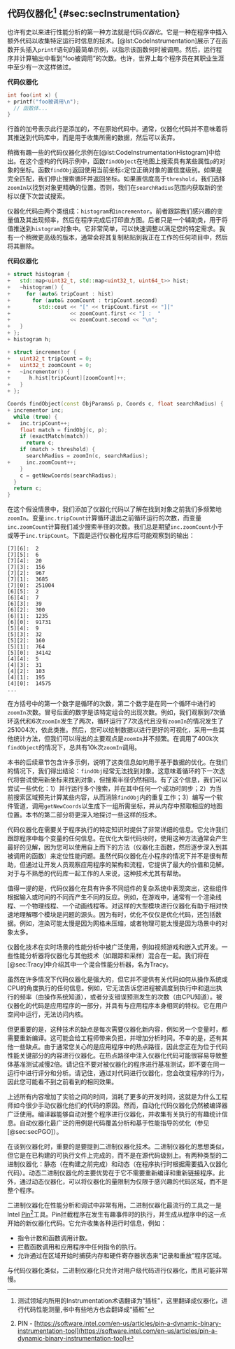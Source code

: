 
## 代码仪器化[^2] {#sec:secInstrumentation}

也许有史以来进行性能分析的第一种方法就是代码*仪器化*。它是一种在程序中插入额外代码以收集特定运行时信息的技术。[@lst:CodeInstrumentation]展示了在函数开头插入`printf`语句的最简单示例，以指示该函数何时被调用。然后，运行程序并计算输出中看到“foo被调用”的次数。也许，世界上每个程序员在其职业生涯中至少有一次这样做过。

**代码仪器化**

```cpp
int foo(int x) {
+ printf("foo被调用\n");
  // 函数体...
}
```

行首的加号表示此行是添加的，不在原始代码中。通常，仪器化代码并不意味着将其推送到代码库中，而是用于收集所需的数据，然后可以丢弃。

稍微有趣一些的代码仪器化示例在[@lst:CodeInstrumentationHistogram]中给出。在这个虚构的代码示例中，函数`findObject`在地图上搜索具有某些属性`p`的对象的坐标。函数`findObj`返回使用当前坐标`c`定位正确对象的置信度级别。如果是完全匹配，我们停止搜索循环并返回坐标。如果置信度高于`threshold`，我们选择`zoomIn`以找到对象更精确的位置。否则，我们在`searchRadius`范围内获取新的坐标以便下次尝试搜索。

仪器化代码由两个类组成：`histogram`和`incrementor`。前者跟踪我们感兴趣的变量值及其出现频率，然后在程序完成后打印直方图。后者只是一个辅助类，用于将值推送到`histogram`对象中。它非常简单，可以快速调整以满足您的特定需求。我有一个稍微更高级的版本，通常会将其复制粘贴到我正在工作的任何项目中，然后将其删除。

**代码仪器化**

```cpp
+ struct histogram {
+   std::map<uint32_t, std::map<uint32_t, uint64_t>> hist;
+   ~histogram() {
+     for (auto& tripCount : hist)
+       for (auto& zoomCount : tripCount.second)
+         std::cout << "[" << tripCount.first << "][" 
+                   << zoomCount.first << "] :  " 
+                   << zoomCount.second << "\n";
+   }
+ };
+ histogram h;

+ struct incrementor {
+   uint32_t tripCount = 0;
+   uint32_t zoomCount = 0;
+   ~incrementor() {
+ 	   h.hist[tripCount][zoomCount]++;
+   }
+ };

Coords findObject(const ObjParams& p, Coords c, float searchRadius) {
+ incrementor inc;
  while (true) {
+   inc.tripCount++;  
    float match = findObj(c, p);
    if (exactMatch(match))
      return c;   
    if (match > threshold) {
      searchRadius = zoomIn(c, searchRadius);
+     inc.zoomCount++;
    }
    c = getNewCoords(searchRadius);
  }
  return c;
}
```

在这个假设情景中，我们添加了仪器化代码以了解在找到对象之前我们多频繁地`zoomIn`。变量`inc.tripCount`计算循环退出之前循环运行的次数，而变量`inc.zoomCount`计算我们减少搜索半径的次数。我们总是期望`inc.zoomCount`小于或等于`inc.tripCount`。下面是运行仪器化程序后可能观察到的输出：

```
[7][6]:  2
[7][5]:  6
[7][4]:  20
[7][3]:  156
[7][2]:  967
[7][1]:  3685
[7][0]:  251004
[6][5]:  2
[6][4]:  7
[6][3]:  39
[6][2]:  300
[6][1]:  1235
[6][0]:  91731
[5][4]:  9
[5][3]:  32
[5][2]:  160
[5][1]:  764
[5][0]:  34142
[4][4]:  5
[4][3]:  31
[4][2]:  103
[4][1]:  195
[4][0]:  14575
...
```

在方括号中的第一个数字是循环的次数，第二个数字是在同一个循环中进行的`zoomIn`次数。冒号后面的数字是该特定组合的出现次数。例如，我们观察到7次循环迭代和6次`zoomIn`发生了两次，循环运行了7次迭代且没有`zoomIn`的情况发生了251004次，依此类推。然后，您可以绘制数据以进行更好的可视化，采用一些其他统计方法，但我们可以得出的主要观点是`zoomIn`并不频繁。在调用了400k次`findObject`的情况下，总共有10k次`zoomIn`调用。

本书的后续章节包含许多示例，说明了这类信息如何用于基于数据的优化。在我们的情况下，我们得出结论：`findObj`经常无法找到对象。这意味着循环的下一次迭代将尝试使用新坐标来找到对象，但搜索半径仍然相同。有了这个信息，我们可以尝试一些优化：1）并行运行多个搜索，并在其中任何一个成功时同步；2）为当前搜索区域预先计算某些内容，从而消除`findObj`内的重复工作；3）编写一个软件管道，调用`getNewCoords`以生成下一组所需坐标，并从内存中预取相应的地图位置。本书的第二部分将更深入地探讨一些这样的技术。

代码仪器化在需要关于程序执行的特定知识时提供了非常详细的信息。它允许我们跟踪程序中每个变量的任何信息。在优化大型代码块时，使用这种方法通常会产生最好的见解，因为您可以使用自上而下的方法（仪器化主函数，然后逐步深入到其被调用的函数）来定位性能问题。虽然代码仪器化在小程序的情况下并不是很有帮助，但通过让开发人员观察应用程序的架构和流程，它提供了最大的价值和见解。对于与不熟悉的代码库一起工作的人来说，这种技术尤其有帮助。

值得一提的是，代码仪器化在具有许多不同组件的复杂系统中表现突出，这些组件根据输入或时间的不同而产生不同的反应。例如，在游戏中，通常有一个渲染线程、一个物理线程、一个动画线程等。对这样的大型模块进行仪器化有助于相对快速地理解哪个模块是问题的源头。因为有时，优化不仅仅是优化代码，还包括数据。例如，渲染可能太慢是因为网格未压缩，或者物理可能太慢是因为场景中的对象太多。

仪器化技术在实时场景的性能分析中被广泛使用，例如视频游戏和嵌入式开发。一些性能分析器将仪器化与其他技术（如跟踪和采样）混合在一起。我们将在[@sec:Tracy]中介绍其中一个混合性能分析器，名为Tracy。

虽然在许多情况下代码仪器化是强大的，但它并不提供有关代码如何从操作系统或CPU的角度执行的任何信息。例如，它无法告诉您进程被调度到执行中和退出执行的频率（由操作系统知道），或者分支错误预测发生的次数（由CPU知道）。被仪器化的代码是应用程序的一部分，并具有与应用程序本身相同的特权。它在用户空间中运行，无法访问内核。

但更重要的是，这种技术的缺点是每次需要仪器化新内容，例如另一个变量时，都需要重新编译。这可能会给工程师带来负担，并增加分析时间。不幸的是，还有其他一些缺点。由于通常您关心的是应用程序中的热点路径，因此您正在为位于代码性能关键部分的内容进行仪器化。在热点路径中注入仪器化代码可能很容易导致整体基准测试减慢2倍。请记住不要对被仪器化的程序进行基准测试，即不要在同一运行中进行评分和分析。请记住，通过对代码进行仪器化，您会改变程序的行为，因此您可能看不到之前看到的相同效果。

上述所有内容增加了实验之间的时间，消耗了更多的开发时间，这就是为什么工程师如今很少手动仪器化他们的代码的原因。然而，自动化代码仪器化仍然被编译器广泛使用。编译器能够自动对整个程序进行仪器化，并收集有关执行的有趣统计信息。自动仪器化最广泛的用例是代码覆盖分析和基于性能指导的优化（参见[@sec:secPGO]）。

在谈到仪器化时，重要的是要提到二进制仪器化技术。二进制仪器化的思想类似，但它是在已构建的可执行文件上完成的，而不是在源代码级别上。有两种类型的二进制仪器化：静态（在构建之前完成）和动态（在程序执行时根据需要插入仪器化代码）。动态二进制仪器化的主要优势在于它不需要重新编译和重新链接程序。此外，通过动态仪器化，可以将仪器化的量限制为仅限于感兴趣的代码区域，而不是整个程序。

二进制仪器化在性能分析和调试中非常有用。二进制仪器化最流行的工具之一是Intel [Pin](https://software.intel.com/en-us/articles/pin-a-dynamic-binary-instrumentation-tool)[^1]工具。Pin拦截程序在发生有趣事件时的执行，并生成从程序中的这一点开始的新仪器化代码。它允许收集各种运行时信息，例如：


* 指令计数和函数调用计数。
* 拦截函数调用和应用程序中任何指令的执行。
* 允许通过在区域开始时捕获内存和硬件寄存器状态来“记录和重放”程序区域。

与代码仪器化类似，二进制仪器化只允许对用户级代码进行仪器化，而且可能非常慢。

[^1]: PIN - [https://software.intel.com/en-us/articles/pin-a-dynamic-binary-instrumentation-tool](https://software.intel.com/en-us/articles/pin-a-dynamic-binary-instrumentation-tool)
[^2]: 测试领域内所用的Instrumentation术语翻译为”插桩”，这里翻译成仪器化，进行代码性能测量,书中有些地方也会翻译成“插桩”